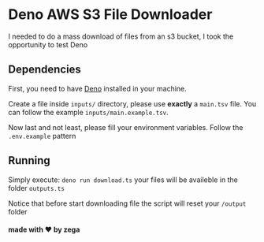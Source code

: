 # Deno AWS S3 File Downloader

I needed to do a mass download of files from an s3 bucket, I took the opportunity to test Deno

## Dependencies

First, you need to have [Deno](https://docs.deno.com/runtime/manual/getting_started/installation) installed in your machine.

Create a file inside `inputs/` directory, please use **exactly** a `main.tsv` file. You can follow the example `inputs/main.example.tsv`.

Now last and not least, please fill your environment variables. Follow the `.env.example` pattern

## Running

Simply execute: `deno run download.ts`
your files will be availeble in the folder `outputs.ts`

Notice that before start downloading file the script will reset your `/output` folder

#### made with ❤️ by zega
